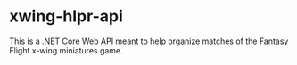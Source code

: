 # xwing-hlpr-api
This is a .NET Core Web API meant to help organize matches of the Fantasy Flight x-wing miniatures game.
